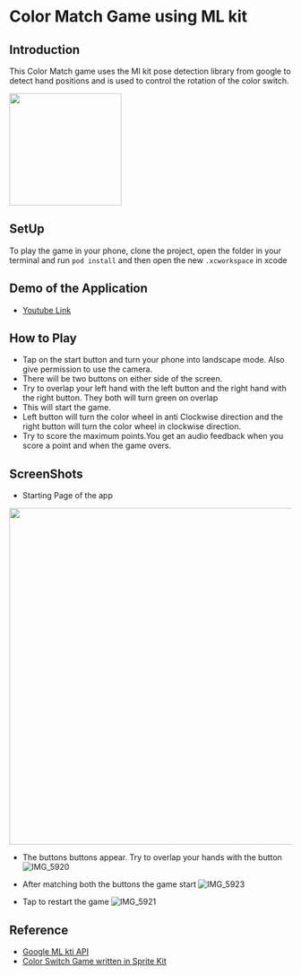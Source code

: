 # Color Match Game using ML kit

## Introduction

This Color Match game uses the Ml kit pose detection library from google to detect hand positions and is used to control the rotation of the color switch.

<img src="https://user-images.githubusercontent.com/66181127/120025234-058af500-c00e-11eb-86e0-25824493b430.png" width="200" height="200" />

## SetUp

To play the game in your phone, clone the project, open the folder in your terminal and run `pod install` and then open the new `.xcworkspace` in xcode

## Demo of the Application

* [Youtube Link](https://youtu.be/GFDogSVWfIY)

## How to Play

* Tap on the start button and turn your phone into landscape mode. Also give permission to use the camera.
* There will be two buttons on either side of the screen. 
* Try to overlap your left hand with the left button and the right hand with the right button. They both will turn green on overlap
* This will start the game.
* Left button will turn the color wheel in anti Clockwise direction and the right button will turn the color wheel in clockwise direction.
* Try to score the maximum points.You get an audio feedback when you score a point and when the game overs.


## ScreenShots 
* Starting Page of the app
<img src="https://user-images.githubusercontent.com/66181127/120026983-74694d80-c010-11eb-894b-c31d6228b73f.PNG" height="600"  />

* The buttons buttons appear. Try to overlap your hands with the button
![IMG_5920](https://user-images.githubusercontent.com/66181127/120027459-03766580-c011-11eb-992d-8e6416106f3f.PNG)


* After matching both the buttons the game start
![IMG_5923](https://user-images.githubusercontent.com/66181127/120027289-cdd17c80-c010-11eb-9de9-ccf84fc3e082.PNG)

* Tap to restart the game
![IMG_5921](https://user-images.githubusercontent.com/66181127/120027341-dfb31f80-c010-11eb-80f7-e6396ab2b5e6.PNG)


## Reference

* [Google ML kti API](https://github.com/googlesamples/mlkit/tree/master/ios/quickstarts/vision)
* [Color Switch Game written in Sprite Kit](https://github.com/paxer/ColorSwitch)


